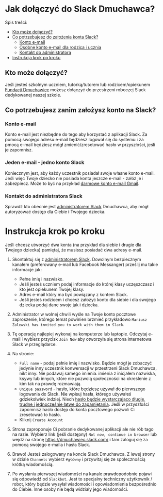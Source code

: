 # Jak dołączyć do Slack Dmuchawca?

Spis treści:
* [Kto może dołączyć?](#kto-może-dołączyć)
* [Co potrzebujesz do założenia konta Slack?](#co-potrzebujesz-zanim-założysz-konto-na-slack)
    * [Konto e-mail](#konto-e-mail)
    * [Osobne konto e-mail dla rodzica i ucznia](#jeden-e-mail---jedno-konto-slack)
    * [Kontakt do administratora](#kontakt-do-administratora-slack)
* [Instrukcja krok po kroku](#instrukcja-krok-po-kroku)

## Kto może dołączyć?
Jeśli jesteś szkolnym uczniem, tutorką/tutorem
lub rodzicem/opiekunem
[Fundacji Dmuchawiec](https://www.fundacjadmuchawiec.pl/)
możesz dołączyć do przestrzeni roboczej Slack dedykowanej
naszej szkole.

## Co potrzebujesz zanim założysz konto na Slack?

### Konto e-mail
Konto e-mail jest niezbędne do tego aby korzystać
z aplikacji Slack. Za pomocą swojego adresu e-mail
będziesz logował się do systemu i za pmocą e-mail
będziesz mógł zmienić/zresetować hasło w przyszłości,
jeśli je zapomnisz. 

### Jeden e-mail - jedno konto Slack
Koniecznym jest, aby każdy uczestnik posiadał swoje
własne konto e-mail. Jeśli więc Twoje dziecko nie posiada
konta jeszcze e-mail - załóż je i zabezpiecz.
Może to być na przykład
[darmowe konto e-mail Gmail](https://support.google.com/accounts/answer/27441?hl=pl).

### Kontakt do administratora Slack

Sprawdź kto obecnie jest
[administratorem Slack](administratorzy_slack.md)
Dmuchawca, aby mógł autoryzować dostęp dla Ciebie
i Twojego dziecka.

# Instrukcja krok po kroku

Jeśli chcesz utworzyć dwa konta
(na przykład dla siebie i drugie dla Twojego dziecka)
pamiętaj, że musissz posiadać dwa adresy e-mail.

1. Skontaktuj się z
[administratorem Slack](administratorzy_slack.md).
Dowolnym bezpiecznym kanałem (preferowany e-mail
lub Facebook Messanger) prześlij mu takie informacje jak:
    * Pełne imię i nazwisko.
    * Jeśli jesteś uczniem podaj informacje do 
    której klasy uczęszczasz i kto jest opiekunem Twojej klasy.
    * Adres e-mail który ma być powiązany z kontem Slack.
    * Jeśli jesteś rodzicem i chcesz założyć konto
    dla siebie i dla swojego dziecka podaj dane swoje
    jak i dziecka.

2. Administrator w wolnej chwili wyśle na Twoje
konto pocztowe zaproszenie, którego temat powinien
brzmieć przykładowo `Mariusz Zalewski has invited you
to work with them in Slack`.

3. Tę operację najlepiej wykonaj na komputerze
lub laptopie. Odczytaj e-mail i wybierz przycisk
`Join Now` aby otworzyła się strona internetowa
Slack w przeglądarce.

4. Na stronie:
    * `Full name` - podaj pełnie imię i nazwisko.
    Będzie mógł je zobaczyć jedynie inny uczestnik
    konwersacji w przestrzeni Slack Dmuchawca,
    nikt inny. Nie podawaj samego imienia.
    imienia z inicjałem nazwiska, ksywy lub innych,
    które nie pozwolą społeczności na określenie
    z kim tak na prawdę rozmawiają.
    * `Unique password` - hasło, które będziesz
    używał do pierwszego logowania do Slack. Nie wpisuj
    hasła, którego używałeś gdziekolwiek indziej.
    Niech [hasło będzie wystarczająco długie,
    trudne i jednocześnie łatwe do zapamiętania](https://www.gov.pl/web/baza-wiedzy/jak-tworzyc-bezpieczne-hasla).
    Jeśli w przyszłości zapomnisz hasło dostęp
    do konta pocztowego pozwoli Ci zresetować to hasło.
    * Kliknij `Create Account`

5. Strona zaproponuje Ci pobranie dedykowanej
aplikacji ale nie rób tago na razie. 
Wybierz link (jeśli dostępny)
`Not now, continue in browser` lub wejdź na stronę
https://dmuchawiec.slack.com/ i tam zaloguj się za pomocą
swojego e-maila i hasła Slack.

6. Brawo! Jesteś zalogowany na koncie Slack Dmuchawca. 
Z lewej strony w dziale `Channels` 
wybierz `#główny` 
i przywitaj się ze społecznością krótką wiadomością.

7. Po wysłaniu pierwszej wiadomości na kanale 
prawdopodobnie pojawi się odpowiedź od `Slackbot`.
Jest to specjalny techniczny użytkownik / robot, który 
będzie wysyłał wiadomości
i opowiadomienia bezpośrednio do Ciebie.
Inne osoby nie będą widziały jego wiadomości.
